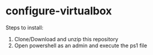 # configure-virtualbox

Steps to install:
  1. Clone/Download and unzip this repository
  2. Open powershell as an admin and execute the ps1 file
